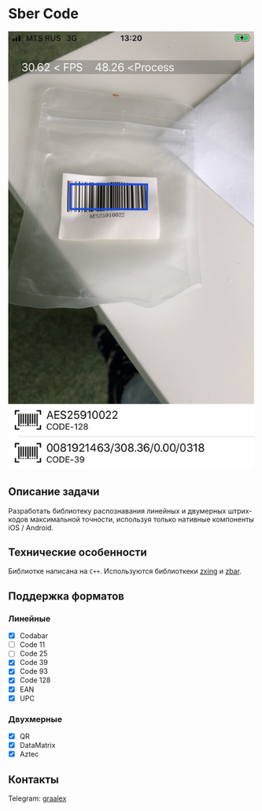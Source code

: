 # Sber Code

<img src="https://github.com/AlexandrGraschenkov/sber_code/raw/master/Resources/example_recog.jpeg" alt="Demo" width="500" />

## Описание задачи

Разработать библиотеку распознавания линейных и двумерных штрих-кодов максимальной точности, используя только нативные компоненты iOS / Android.

## Технические особенности

Библиотке написана на `C++`. Используются библиоткеки [zxing](https://github.com/nu-book/zxing-cpp) и [zbar](https://github.com/ZBar/ZBar).

## Поддержка форматов

### Линейные

- [x] Codabar
- [ ] Code 11
- [ ] Code 25
- [x] Code 39
- [x] Code 93
- [x] Code 128
- [x] EAN
- [x] UPC

### Двухмерные

- [x] QR
- [x] DataMatrix
- [x] Aztec

## Контакты

Telegram: [graalex](https://telegram.me/graalex)
